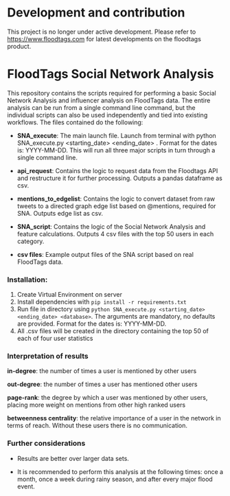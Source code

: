 # Development and contribution
This project is no longer under active development. Please refer to https://www.floodtags.com for latest developments on the floodtags product.


# **FloodTags Social Network Analysis**

This repository contains the scripts required for performing a basic Social Network Analysis and influencer analysis on FloodTags data. The entire analysis can be run from a single command line command, but the individual scripts can also be used independently and tied into existing workflows. The files contained do the following:

* **SNA_execute**: The main launch file. Launch from terminal with python SNA_execute.py <starting_date> <ending_date> <database>. Format for the dates is: YYYY-MM-DD. This will run all three major scripts in turn through a single command line.

* **api_request**: Contains the logic to request data from the Floodtags API and restructure it for further processing. Outputs a pandas dataframe as csv. 

* **mentions_to_edgelist**: Contains the logic to convert dataset from raw tweets to a directed graph edge list based on @mentions, required for SNA. Outputs edge list as csv.

* **SNA_script**: Contains the logic of the Social Network Analysis and feature calculations. Outputs 4 csv files with the top 50 users in each category.

* **csv files**: Example output files of the SNA script based on real FloodTags data.

### **Installation**:

1. Create Virtual Environment on server
2. Install dependencies with `pip install -r requirements.txt`
3. Run file in directory using `python SNA_execute.py <starting_date> <ending_date> <database>`. The arguments are mandatory, no defaults are provided. Format for the dates is: YYYY-MM-DD.
4. All .csv files will be created in the directory containing the top 50 of each of four user statistics

### **Interpretation of results**

**in-degree**: the number of times a user is mentioned by other users

**out-degree**: the number of times a user has mentioned other users

**page-rank**: the degree by which a user was mentioned by other users, placing more weight on mentions from other high ranked users

**betweenness centrality**: the relative importance of a user in the network in terms of reach. Without these users there is no communication. 

### **Further considerations**

* Results are better over larger data sets.

* It is recommended to perform this analysis at the following times: once a month, once a week during rainy season, and after every major flood event.
